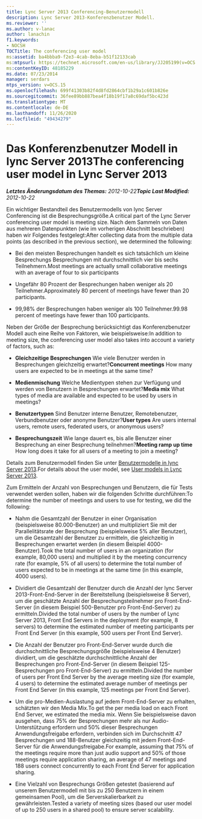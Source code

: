 ```yaml
---
title: Lync Server 2013 Conferencing-Benutzermodell
description: Lync Server 2013-Konferenzbenutzer Modell.
ms.reviewer: ''
ms.author: v-lanac
author: lanachin
f1.keywords:
- NOCSH
TOCTitle: The conferencing user model
ms:assetid: ba4bbba9-f2e3-4cab-8eba-b51f12133cab
ms:mtpsurl: https://technet.microsoft.com/en-us/library/JJ205199(v=OCS.15)
ms:contentKeyID: 48185229
ms.date: 07/23/2014
manager: serdars
mtps_version: v=OCS.15
ms.openlocfilehash: 699f41303b82f4d8fd2864cbf1b29a1c601b826e
ms.sourcegitcommit: 36fee89bb887bea4f18b19f17a8c69daf5bc423d
ms.translationtype: MT
ms.contentlocale: de-DE
ms.lasthandoff: 11/26/2020
ms.locfileid: "49434279"
---
```

# <a name="the-conferencing-user-model-in-lync-server-2013"></a><span data-ttu-id="4234c-103">Das Konferenzbenutzer Modell in lync Server 2013</span><span class="sxs-lookup"><span data-stu-id="4234c-103">The conferencing user model in Lync Server 2013</span></span>

<div data-xmlns="http://www.w3.org/1999/xhtml">

<div class="topic" data-xmlns="http://www.w3.org/1999/xhtml" data-msxsl="urn:schemas-microsoft-com:xslt" data-cs="https://msdn.microsoft.com/">

<div data-asp="https://msdn2.microsoft.com/asp">



</div>

<div id="mainSection">

<div id="mainBody"><span data-ttu-id="4234c-104">

<span> </span></span><span class="sxs-lookup"><span data-stu-id="4234c-104">

<span> </span></span></span>

<span data-ttu-id="4234c-105">_**Letztes Änderungsdatum des Themas:** 2012-10-22_</span><span class="sxs-lookup"><span data-stu-id="4234c-105">_**Topic Last Modified:** 2012-10-22_</span></span>

<span data-ttu-id="4234c-106">Ein wichtiger Bestandteil des Benutzermodells von lync Server Conferencing ist die Besprechungsgröße.</span><span class="sxs-lookup"><span data-stu-id="4234c-106">A critical part of the Lync Server conferencing user model is meeting size.</span></span> <span data-ttu-id="4234c-107">Nach dem Sammeln von Daten aus mehreren Datenpunkten (wie im vorherigen Abschnitt beschrieben) haben wir Folgendes festgelegt:</span><span class="sxs-lookup"><span data-stu-id="4234c-107">After collecting data from the multiple data points (as described in the previous section), we determined the following:</span></span>

  - <span data-ttu-id="4234c-108">Bei den meisten Besprechungen handelt es sich tatsächlich um kleine Besprechungs Besprechungen mit durchschnittlich vier bis sechs Teilnehmern.</span><span class="sxs-lookup"><span data-stu-id="4234c-108">Most meetings are actually small collaborative meetings with an average of four to six participants</span></span>

  - <span data-ttu-id="4234c-109">Ungefähr 80 Prozent der Besprechungen haben weniger als 20 Teilnehmer.</span><span class="sxs-lookup"><span data-stu-id="4234c-109">Approximately 80 percent of meetings have fewer than 20 participants.</span></span>

  - <span data-ttu-id="4234c-110">99,98% der Besprechungen haben weniger als 100 Teilnehmer.</span><span class="sxs-lookup"><span data-stu-id="4234c-110">99.98 percent of meetings have fewer than 100 participants.</span></span>

<span data-ttu-id="4234c-111">Neben der Größe der Besprechung berücksichtigt das Konferenzbenutzer Modell auch eine Reihe von Faktoren, wie beispielsweise:</span><span class="sxs-lookup"><span data-stu-id="4234c-111">In addition to meeting size, the conferencing user model also takes into account a variety of factors, such as:</span></span>

  - <span data-ttu-id="4234c-112">**Gleichzeitige Besprechungen**   Wie viele Benutzer werden in Besprechungen gleichzeitig erwartet?</span><span class="sxs-lookup"><span data-stu-id="4234c-112">**Concurrent meetings**   How many users are expected to be in meetings at the same time?</span></span>

  - <span data-ttu-id="4234c-113">**Medienmischung**   Welche Medientypen stehen zur Verfügung und werden von Benutzern in Besprechungen erwartet?</span><span class="sxs-lookup"><span data-stu-id="4234c-113">**Media mix**   What types of media are available and expected to be used by users in meetings?</span></span>

  - <span data-ttu-id="4234c-114">**Benutzertypen**   Sind Benutzer interne Benutzer, Remotebenutzer, Verbundbenutzer oder anonyme Benutzer?</span><span class="sxs-lookup"><span data-stu-id="4234c-114">**User types**   Are users internal users, remote users, federated users, or anonymous users?</span></span>

  - <span data-ttu-id="4234c-115">**Besprechungszeit**   Wie lange dauert es, bis alle Benutzer einer Besprechung an einer Besprechung teilnehmen?</span><span class="sxs-lookup"><span data-stu-id="4234c-115">**Meeting ramp up time**   How long does it take for all users of a meeting to join a meeting?</span></span>

<span data-ttu-id="4234c-116">Details zum Benutzermodell finden Sie unter [Benutzermodelle in lync Server 2013](lync-server-2013-user-models.md).</span><span class="sxs-lookup"><span data-stu-id="4234c-116">For details about the user model, see [User models in Lync Server 2013](lync-server-2013-user-models.md).</span></span>

<span data-ttu-id="4234c-117">Zum Ermitteln der Anzahl von Besprechungen und Benutzern, die für Tests verwendet werden sollen, haben wir die folgenden Schritte durchführen:</span><span class="sxs-lookup"><span data-stu-id="4234c-117">To determine the number of meetings and users to use for testing, we did the following:</span></span>

  - <span data-ttu-id="4234c-118">Nahm die Gesamtzahl der Benutzer in einer Organisation (beispielsweise 80.000-Benutzer) an und multipliziert Sie mit der Parallelitätsrate der Besprechung (beispielsweise 5% aller Benutzer), um die Gesamtzahl der Benutzer zu ermitteln, die gleichzeitig in Besprechungen erwartet werden (in diesem Beispiel 4000-Benutzer).</span><span class="sxs-lookup"><span data-stu-id="4234c-118">Took the total number of users in an organization (for example, 80,000 users) and multiplied it by the meeting concurrency rate (for example, 5% of all users) to determine the total number of users expected to be in meetings at the same time (in this example, 4000 users).</span></span>

  - <span data-ttu-id="4234c-119">Dividiert die Gesamtzahl der Benutzer durch die Anzahl der lync Server 2013-Front-End-Server in der Bereitstellung (beispielsweise 8 Server), um die geschätzte Anzahl der Besprechungsteilnehmer pro Front-End-Server (in diesem Beispiel 500-Benutzer pro Front-End-Server) zu ermitteln.</span><span class="sxs-lookup"><span data-stu-id="4234c-119">Divided the total number of users by the number of Lync Server 2013, Front End Servers in the deployment (for example, 8 servers) to determine the estimated number of meeting participants per Front End Server (in this example, 500 users per Front End Server).</span></span>

  - <span data-ttu-id="4234c-120">Die Anzahl der Benutzer pro Front-End-Server wurde durch die durchschnittliche Besprechungsgröße (beispielsweise 4 Benutzer) dividiert, um die geschätzte durchschnittliche Anzahl der Besprechungen pro Front-End-Server (in diesem Beispiel 125-Besprechungen pro Front-End-Server) zu ermitteln.</span><span class="sxs-lookup"><span data-stu-id="4234c-120">Divided the number of users per Front End Server by the average meeting size (for example, 4 users) to determine the estimated average number of meetings per Front End Server (in this example, 125 meetings per Front End Server).</span></span>

  - <span data-ttu-id="4234c-121">Um die pro-Medien-Auslastung auf jedem Front-End-Server zu erhalten, schätzten wir den Media Mix.</span><span class="sxs-lookup"><span data-stu-id="4234c-121">To get the per media load on each Front End Server, we estimated the media mix.</span></span> <span data-ttu-id="4234c-122">Wenn Sie beispielsweise davon ausgehen, dass 75% der Besprechungen mehr als nur Audio-Unterstützung erfordern und 50% dieser Besprechungen Anwendungsfreigabe erfordern, verbinden sich im Durchschnitt 47 Besprechungen und 188-Benutzer gleichzeitig mit jedem Front-End-Server für die Anwendungsfreigabe.</span><span class="sxs-lookup"><span data-stu-id="4234c-122">For example, assuming that 75% of the meetings require more than just audio support and 50% of those meetings require application sharing, an average of 47 meetings and 188 users connect concurrently to each Front End Server for application sharing.</span></span>

  - <span data-ttu-id="4234c-123">Eine Vielzahl von Besprechungs Größen getestet (basierend auf unserem Benutzermodell mit bis zu 250 Benutzern in einem gemeinsamen Pool), um die Serverskalierbarkeit zu gewährleisten.</span><span class="sxs-lookup"><span data-stu-id="4234c-123">Tested a variety of meeting sizes (based our user model of up to 250 users in a shared pool) to ensure server scalability.</span></span>

<span data-ttu-id="4234c-124"></div>

<span> </span>

</div>

</div>

</span><span class="sxs-lookup"><span data-stu-id="4234c-124"></div>

<span> </span>

</div>

</div>

</span></span></div>

